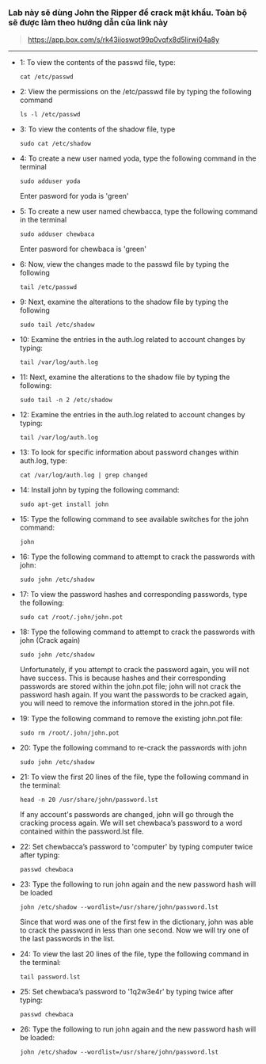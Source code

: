 ### Lab này sẽ dùng John the Ripper để crack mật khẩu. Toàn bộ sẽ được làm theo hướng dẫn của link này

> https://app.box.com/s/rk43iioswot99p0vqfx8d5lirwi04a8y
***
* 1: To view the contents of the passwd file, type:
  ```
  cat /etc/passwd
  ```

* 2: View the permissions on the /etc/passwd file by typing the following command
  ```
  ls -l /etc/passwd
  ```

* 3: To view the contents of the shadow file, type
  ```
  sudo cat /etc/shadow
  ```

* 4: To create a new user named yoda, type the following command in the terminal
  ```
  sudo adduser yoda
  ```
  Enter pasword for yoda is 'green'

* 5: To create a new user named chewbacca, type the following command in the terminal
  ```
  sudo adduser chewbaca
  ```
  Enter pasword for chewbaca is 'green'

* 6: Now, view the changes made to the passwd file by typing the following
  ```
  tail /etc/passwd 
  ```

* 9: Next, examine the alterations to the shadow file by typing the following
  ```
  sudo tail /etc/shadow
  ```

* 10: Examine the entries in the auth.log related to account changes by typing:
  ```
  tail /var/log/auth.log
  ```

* 11: Next, examine the alterations to the shadow file by typing the following:
  ```
  sudo tail -n 2 /etc/shadow 
  ```

* 12: Examine the entries in the auth.log related to account changes by typing:
  ```
  tail /var/log/auth.log
  ```

* 13: To look for specific information about password changes within auth.log, type:
  ```
  cat /var/log/auth.log | grep changed
  ```

* 14: Install john by typing the following command:
  ```
  sudo apt-get install john
  ```

* 15: Type the following command to see available switches for the john command:
  ```
  john
  ```

* 16: Type the following command to attempt to crack the passwords with john:
  ```
  sudo john /etc/shadow 
  ```
  
* 17: To view the password hashes and corresponding passwords, type the following:
  ```
  sudo cat /root/.john/john.pot
  ```
* 18: Type the following command to attempt to crack the passwords with john (Crack again)
  ```
  sudo john /etc/shadow 
  ```
  Unfortunately, if you attempt to crack the password again, you will not have success. 
  This is because hashes and their corresponding passwords are stored within the john.pot file;
john will not crack the password hash again. If you want the passwords to be cracked again,
you will need to remove the information stored in the john.pot file. 
* 19: Type the following command to remove the existing john.pot file:
  ```
  sudo rm /root/.john/john.pot
  ```
* 20: Type the following command to re-crack the passwords with john
  ```
  sudo john /etc/shadow
  ```
* 21: To view the first 20 lines of the file, type the following command in the terminal:
  ```
  head -n 20 /usr/share/john/password.lst 
  ```
  If any account's passwords are changed, john will go through the cracking process again. We
will set chewbaca’s password to a word contained within the password.lst file. 
* 22: Set chewbacca’s password to 'computer' by typing computer twice after typing:
  ```
  passwd chewbaca
  ```
* 23: Type the following to run john again and the new password hash will be loaded
  ```
  john /etc/shadow --wordlist=/usr/share/john/password.lst 
  ```
  Since that word was one of the first few in the dictionary, john was able to crack the password in less than one second. Now we will try one of the last passwords in the list. 
* 24: To view the last 20 lines of the file, type the following command in the terminal:
  ```
  tail password.lst
  ```
* 25: Set chewbaca’s password to '1q2w3e4r' by typing twice after typing:
  ```
  passwd chewbaca
  ```
* 26: Type the following to run john again and the new password hash will be loaded:
  ```
  john /etc/shadow --wordlist=/usr/share/john/password.lst 
  ```
